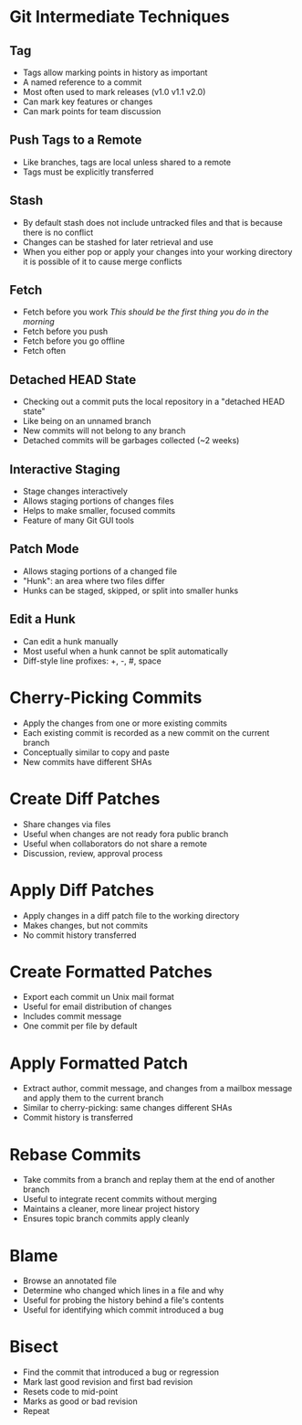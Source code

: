 # Git Intermediate Techniques

## Tag
- Tags allow marking points in history as important
- A named reference to a commit
- Most often used to mark releases (v1.0 v1.1 v2.0) 
- Can mark key features or changes
- Can mark points for team discussion

## Push Tags to a Remote
- Like branches, tags are local unless shared to a remote
- Tags must be explicitly transferred

## Stash

- By default stash does not include untracked files and that is because there is no conflict
- Changes can be stashed for later retrieval and use
- When you either pop or apply your changes into your working directory it is possible of it to cause merge conflicts

## Fetch 

- Fetch before you work *This should be the first thing you do in the morning*
- Fetch before you push
- Fetch before you go offline
- Fetch often

## Detached HEAD State 
- Checking out a commit puts the local repository in a "detached HEAD state"
- Like being on an unnamed branch
- New commits will not belong to any branch
- Detached commits will be garbages collected (~2 weeks)

## Interactive Staging
- Stage changes interactively
- Allows staging portions of changes files
- Helps to make smaller, focused commits
- Feature of many Git GUI tools

## Patch Mode
- Allows staging portions of a changed file
- "Hunk": an area where two files differ
- Hunks can be staged, skipped, or split into smaller hunks

## Edit a Hunk
- Can edit a hunk manually 
- Most useful when a hunk cannot be split automatically
- Diff-style line profixes: +, -, #, space

# Cherry-Picking Commits
- Apply the changes from one or more existing commits
- Each existing commit is recorded as a new commit on the current branch
- Conceptually similar to copy and paste
- New commits have different SHAs

# Create Diff Patches
- Share changes via files
- Useful when changes are not ready fora public branch
- Useful when collaborators do not share a remote
- Discussion, review, approval process

# Apply Diff Patches
- Apply changes in a diff patch file to the working directory
- Makes changes, but not commits
- No commit history transferred

# Create Formatted Patches
- Export each commit un Unix mail format
- Useful for email distribution of changes
- Includes commit message
- One commit per file by default

# Apply Formatted Patch
- Extract author, commit message, and changes from a mailbox message and apply them to the current branch
- Similar to cherry-picking: same changes different SHAs
- Commit history is transferred

# Rebase Commits
- Take commits from a branch and replay them at the end of another branch
- Useful to integrate recent commits without merging
- Maintains a cleaner, more linear project history
- Ensures topic branch commits apply cleanly

# Blame
- Browse an annotated file
- Determine who changed which lines in a file and why
- Useful for probing the history behind a file's contents
- Useful for identifying which commit introduced a bug

# Bisect
- Find the commit that introduced a bug or regression
- Mark last good revision and first bad revision
- Resets code to mid-point
- Marks as good or bad revision
- Repeat